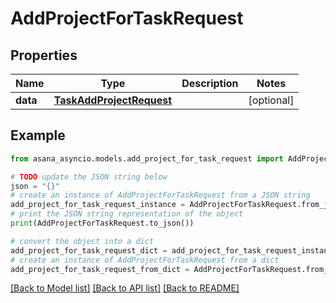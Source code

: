 # AddProjectForTaskRequest


## Properties

Name | Type | Description | Notes
------------ | ------------- | ------------- | -------------
**data** | [**TaskAddProjectRequest**](TaskAddProjectRequest.md) |  | [optional] 

## Example

```python
from asana_asyncio.models.add_project_for_task_request import AddProjectForTaskRequest

# TODO update the JSON string below
json = "{}"
# create an instance of AddProjectForTaskRequest from a JSON string
add_project_for_task_request_instance = AddProjectForTaskRequest.from_json(json)
# print the JSON string representation of the object
print(AddProjectForTaskRequest.to_json())

# convert the object into a dict
add_project_for_task_request_dict = add_project_for_task_request_instance.to_dict()
# create an instance of AddProjectForTaskRequest from a dict
add_project_for_task_request_from_dict = AddProjectForTaskRequest.from_dict(add_project_for_task_request_dict)
```
[[Back to Model list]](../README.md#documentation-for-models) [[Back to API list]](../README.md#documentation-for-api-endpoints) [[Back to README]](../README.md)


